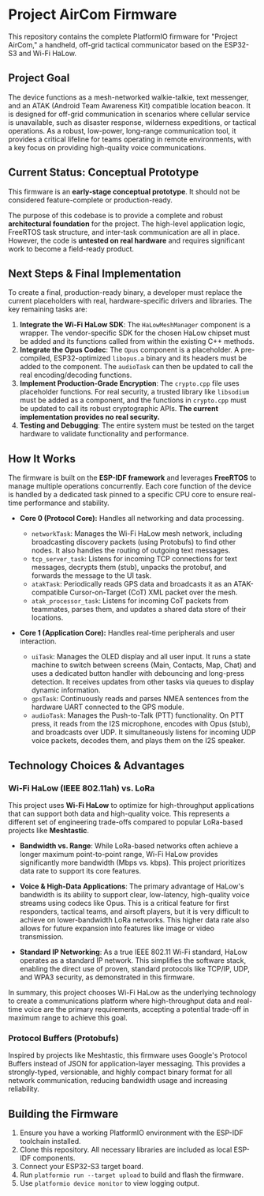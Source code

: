 # Project AirCom Firmware

This repository contains the complete PlatformIO firmware for "Project AirCom," a handheld, off-grid tactical communicator based on the ESP32-S3 and Wi-Fi HaLow.

## Project Goal

The device functions as a mesh-networked walkie-talkie, text messenger, and an ATAK (Android Team Awareness Kit) compatible location beacon. It is designed for off-grid communication in scenarios where cellular service is unavailable, such as disaster response, wilderness expeditions, or tactical operations. As a robust, low-power, long-range communication tool, it provides a critical lifeline for teams operating in remote environments, with a key focus on providing high-quality voice communications.

## Current Status: Conceptual Prototype

This firmware is an **early-stage conceptual prototype**. It should not be considered feature-complete or production-ready.

The purpose of this codebase is to provide a complete and robust **architectural foundation** for the project. The high-level application logic, FreeRTOS task structure, and inter-task communication are all in place. However, the code is **untested on real hardware** and requires significant work to become a field-ready product.

## Next Steps & Final Implementation

To create a final, production-ready binary, a developer must replace the current placeholders with real, hardware-specific drivers and libraries. The key remaining tasks are:

1.  **Integrate the Wi-Fi HaLow SDK**: The `HaLowMeshManager` component is a wrapper. The vendor-specific SDK for the chosen HaLow chipset must be added and its functions called from within the existing C++ methods.
2.  **Integrate the Opus Codec**: The `Opus` component is a placeholder. A pre-compiled, ESP32-optimized `libopus.a` binary and its headers must be added to the component. The `audioTask` can then be updated to call the real encoding/decoding functions.
3.  **Implement Production-Grade Encryption**: The `crypto.cpp` file uses placeholder functions. For real security, a trusted library like `libsodium` must be added as a component, and the functions in `crypto.cpp` must be updated to call its robust cryptographic APIs. **The current implementation provides no real security.**
4.  **Testing and Debugging**: The entire system must be tested on the target hardware to validate functionality and performance.

## How It Works

The firmware is built on the **ESP-IDF framework** and leverages **FreeRTOS** to manage multiple operations concurrently. Each core function of the device is handled by a dedicated task pinned to a specific CPU core to ensure real-time performance and stability.

*   **Core 0 (Protocol Core):** Handles all networking and data processing.
    *   `networkTask`: Manages the Wi-Fi HaLow mesh network, including broadcasting discovery packets (using Protobufs) to find other nodes. It also handles the routing of outgoing text messages.
    *   `tcp_server_task`: Listens for incoming TCP connections for text messages, decrypts them (stub), unpacks the protobuf, and forwards the message to the UI task.
    *   `atakTask`: Periodically reads GPS data and broadcasts it as an ATAK-compatible Cursor-on-Target (CoT) XML packet over the mesh.
    *   `atak_processor_task`: Listens for incoming CoT packets from teammates, parses them, and updates a shared data store of their locations.

*   **Core 1 (Application Core):** Handles real-time peripherals and user interaction.
    *   `uiTask`: Manages the OLED display and all user input. It runs a state machine to switch between screens (Main, Contacts, Map, Chat) and uses a dedicated button handler with debouncing and long-press detection. It receives updates from other tasks via queues to display dynamic information.
    *   `gpsTask`: Continuously reads and parses NMEA sentences from the hardware UART connected to the GPS module.
    *   `audioTask`: Manages the Push-to-Talk (PTT) functionality. On PTT press, it reads from the I2S microphone, encodes with Opus (stub), and broadcasts over UDP. It simultaneously listens for incoming UDP voice packets, decodes them, and plays them on the I2S speaker.

## Technology Choices & Advantages

### Wi-Fi HaLow (IEEE 802.11ah) vs. LoRa

This project uses **Wi-Fi HaLow** to optimize for high-throughput applications that can support both data and high-quality voice. This represents a different set of engineering trade-offs compared to popular LoRa-based projects like **Meshtastic**.

*   **Bandwidth vs. Range**: While LoRa-based networks often achieve a longer maximum point-to-point range, Wi-Fi HaLow provides significantly more bandwidth (Mbps vs. kbps). This project prioritizes data rate to support its core features.

*   **Voice & High-Data Applications**: The primary advantage of HaLow's bandwidth is its ability to support clear, low-latency, high-quality voice streams using codecs like Opus. This is a critical feature for first responders, tactical teams, and airsoft players, but it is very difficult to achieve on lower-bandwidth LoRa networks. This higher data rate also allows for future expansion into features like image or video transmission.

*   **Standard IP Networking**: As a true IEEE 802.11 Wi-Fi standard, HaLow operates as a standard IP network. This simplifies the software stack, enabling the direct use of proven, standard protocols like TCP/IP, UDP, and WPA3 security, as demonstrated in this firmware.

In summary, this project chooses Wi-Fi HaLow as the underlying technology to create a communications platform where high-throughput data and real-time voice are the primary requirements, accepting a potential trade-off in maximum range to achieve this goal.

### Protocol Buffers (Protobufs)
Inspired by projects like Meshtastic, this firmware uses Google's Protocol Buffers instead of JSON for application-layer messaging. This provides a strongly-typed, versionable, and highly compact binary format for all network communication, reducing bandwidth usage and increasing reliability.

## Building the Firmware
1.  Ensure you have a working PlatformIO environment with the ESP-IDF toolchain installed.
2.  Clone this repository. All necessary libraries are included as local ESP-IDF components.
3.  Connect your ESP32-S3 target board.
4.  Run `platformio run --target upload` to build and flash the firmware.
5.  Use `platformio device monitor` to view logging output.
